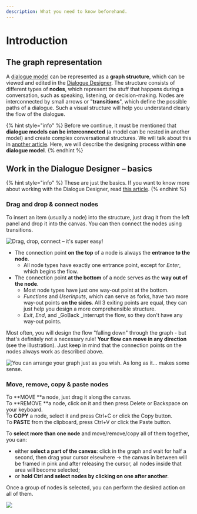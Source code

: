 ```yaml
---
description: What you need to know beforehand.
---
```


# Introduction

## The graph representation

A [dialogue model](create-dialogue.md) can be represented as a **graph structure**, which can be viewed and edited in the [Dialogue Designer](../../app/space/design/dialogue-designer.md). The structure consists of different types of **nodes**, which represent the stuff that happens during a conversation, such as speaking, listening, or decision-making. Nodes are interconnected by small arrows or "**transitions**", which define the possible paths of a dialogue. Such a visual structure will help you understand clearly the flow of the dialogue.

{% hint style="info" %}
Before we continue, it must be mentioned that **dialogue models can be interconnected** (a model can be nested in another model) and create complex conversational structures. We will talk about this in [another article](dialogue-linking.md). Here, we will describe the designing process within **one dialogue model**.
{% endhint %}

## Work in the Dialogue Designer – basics

{% hint style="info" %}
These are just the basics. If you want to know more about working with the Dialogue Designer, read [this article](../../app/space/design/dialogue-designer.md).
{% endhint %}

### Drag and drop & connect nodes

To insert an item (usually a node) into the structure, just drag it from the left panel and drop it into the canvas. You can then connect the nodes using transitions.

![Drag, drop, connect – it's super easy!](../../.gitbook/assets/drag-and-drop.gif)

* The connection point **on the top** of a node is always the **entrance to the node**.
  * All node types have exactly one entrance point, except for _Enter_, which begins the flow.
* The connection point **at the bottom** of a node serves as the **way out of the node**.
  * Most node types have just one way-out point at the bottom.
  * _Functions_ and _UserInputs_, which can serve as forks, have two more way-out points **on the sides**. All 3 exiting points are equal, they can just help you design a more comprehensible structure.
  * _Exit_, _End_, and _GoBack _interrupt the flow, so they don't have any way-out points.

Most often, you will design the flow "falling down" through the graph - but that's definitely not a necessary rule! **Your flow can move in any direction** (see the illustration). Just keep in mind that the connection points on the nodes always work as described above.

![You can arrange your graph just as you wish. As long as it... makes some sense.](<../../.gitbook/assets/image (70).png>)

### Move, remove, copy & paste nodes

To **MOVE **a node, just drag it along the canvas.\
To **REMOVE **a node, click on it and then press Delete or Backspace on your keyboard.\
To **COPY** a node, select it and press Ctrl+C or click the Copy button.\
To **PASTE** from the clipboard, press Ctrl+V or click the Paste button.

To **select more than one node** and move/remove/copy all of them together, you can:

* either **select a part of the canvas**: click in the graph and wait for half a second, then drag your cursor elsewhere -> the canvas in between will be framed in pink and after releasing the cursor, all nodes inside that area will become selected;
* or **hold Ctrl and select nodes by clicking on one after another**.

Once a group of nodes is selected, you can perform the desired action on all of them.

![](../../.gitbook/assets/group.gif)
